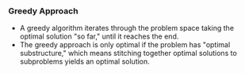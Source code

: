 ### Greedy Approach
  - A greedy algorithm iterates through the problem space taking the optimal solution "so far," until it reaches the end.
  - The greedy approach is only optimal if the problem has "optimal substructure," which means stitching together optimal solutions to subproblems yields an optimal solution.
